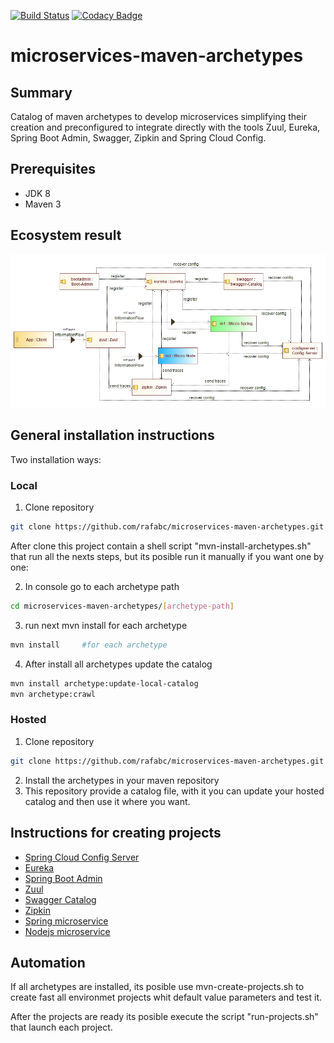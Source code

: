 [![Build Status](https://travis-ci.org/rafabc/microservices-maven-archetypes.svg?branch=master)](https://travis-ci.org/rafabc/microservices-maven-archetypes)
[![Codacy Badge](https://api.codacy.com/project/badge/Grade/91ca599b594547b793a8e082a6786f87)](https://www.codacy.com/app/rafabc1979/microservices-maven-archetypes?utm_source=github.com&amp;utm_medium=referral&amp;utm_content=rafabc/microservices-maven-archetypes&amp;utm_campaign=Badge_Grade)


microservices-maven-archetypes
======================================

Summary
-------
Catalog of maven archetypes to develop microservices simplifying their creation and preconfigured to integrate directly with the tools Zuul, 
Eureka, Spring Boot Admin, Swagger, Zipkin and Spring Cloud Config.

Prerequisites
-------------

- JDK 8
- Maven 3

Ecosystem result
-------
![Alt text](docs/archetypes.jpg?raw=true "Ecosystem")


General installation instructions
-------------
Two installation ways:

### Local


1. Clone repository
```bash
git clone https://github.com/rafabc/microservices-maven-archetypes.git
```

After clone this project contain a shell script "mvn-install-archetypes.sh" that run all the nexts steps, but its posible run it manually if you want one by one:


2. In console go to each archetype path
```bash
cd microservices-maven-archetypes/[archetype-path]
```
3. run next mvn install for each archetype
```bash
mvn install 	#for each archetype
```
4. After install all archetypes update the catalog
```bash
mvn install archetype:update-local-catalog
mvn archetype:crawl
```

### Hosted

1. Clone repository
```bash
git clone https://github.com/rafabc/microservices-maven-archetypes.git
```
2. Install the archetypes in your maven repository
3. This repository provide a catalog file, with it you can update your hosted catalog and then use it where you want.


Instructions for creating projects
------
- [Spring Cloud Config Server](./archetype-config-server/)
- [Eureka](./archetype-eureka/)
- [Spring Boot Admin](./archetype-springbootadmin/)
- [Zuul](./archetype-zuul/)
- [Swagger Catalog](./archetype-swagger-catalog/)
- [Zipkin](./archetype-zipkin/)
- [Spring microservice](./archetype-microservice-spring/)
- [Nodejs microservice](./archetype-microservice-nodejs/)


Automation
-------
If all archetypes are installed, its posible use mvn-create-projects.sh to create fast all environmet projects whit default value parameters and test it.

After the projects are ready its posible execute the script "run-projects.sh" that launch each project.